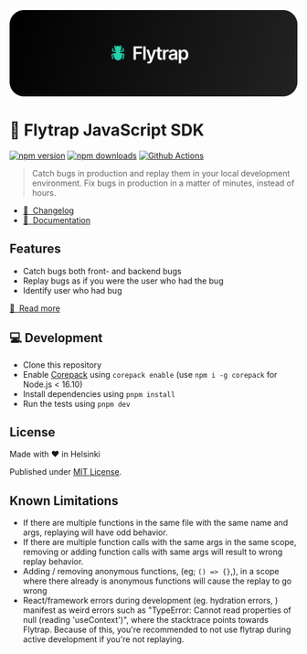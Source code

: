 <p align="center">
	<img src="https://github.com/useflytrap/flytrap-js/raw/main/docs/flytrap-banner.png" />
</p>

# 🐛 Flytrap JavaScript SDK

[![npm version][npm-version-src]][npm-href]
[![npm downloads][npm-downloads-src]][npm-href]
[![Github Actions][github-actions-src]][github-actions-href]

> Catch bugs in production and replay them in your local development environment. Fix bugs in production in a matter of minutes, instead of hours.

- [🐛 &nbsp;Changelog](https://www.useflytrap.com/changelog)
- [📖 &nbsp;Documentation](https://docs.useflytrap.com)

## Features

- Catch bugs both front- and backend bugs
- Replay bugs as if you were the user who had the bug
- Identify user who had bug

[📖 &nbsp;Read more](https://docs.useflytrap.com/features)

## 💻 Development

- Clone this repository
- Enable [Corepack](https://github.com/nodejs/corepack) using `corepack enable` (use `npm i -g corepack` for Node.js < 16.10)
- Install dependencies using `pnpm install`
- Run the tests using `pnpm dev`

## License

Made with ❤️ in Helsinki

Published under [MIT License](./LICENSE).

## Known Limitations

- If there are multiple functions in the same file with the same name and args, replaying will have
  odd behavior.
- If there are multiple function calls with the same args in the same scope, removing or adding function calls with same args will result to wrong replay behavior.
- Adding / removing anonymous functions, (eg; `() => {}`,), in a scope where there already is anonymous functions will cause the replay to go wrong
- React/framework errors during development (eg. hydration errors, ) manifest as weird errors such as "TypeError: Cannot read properties of null (reading 'useContext')", where the stacktrace points towards Flytrap. Because of this, you're recommended to
  not use flytrap during active development if you're not replaying.

<!-- Links -->

[npm-href]: https://npmjs.com/package/useflytrap
[github-actions-href]: https://github.com/useflytrap/flytrap-js/actions/workflows/ci.yml

<!-- Badges -->

[npm-version-src]: https://badgen.net/npm/v/useflytrap?color=black
[npm-downloads-src]: https://badgen.net/npm/dw/useflytrap?color=black
[prettier-src]: https://badgen.net/badge/style/prettier/black?icon=github
[github-actions-src]: https://github.com/useflytrap/flytrap-js/actions/workflows/ci.yml/badge.svg
